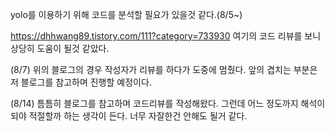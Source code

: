 yolo를 이용하기 위해 코드를 분석할 필요가 있을것 같다.(8/5~)

https://dhhwang89.tistory.com/111?category=733930 여기의 코드 리뷰를 보니 상당히 도움이 될것 같았다.

(8/7) 위의 블로그의 경우 작성자가 리뷰를 하다가 도중에 멈췄다. 앞의 겹치는 부분은 저 블로그를 참고하며 진행할 예정이다.

(8/14) 틈틈히 블로그를 참고하며 코드리뷰를 작성해왔다. 그런데 어느 정도까지 해석이 되야 적절할까 하는 생각이 든다. 너무 자잘한건 안해도 될거 같다.
